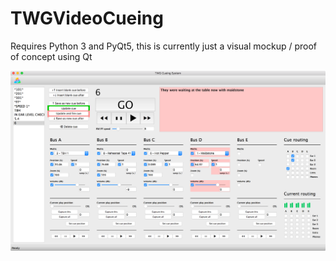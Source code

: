 # TWGVideoCueing

Requires Python 3 and PyQt5, this is currently just a visual mockup / proof of concept using Qt

![screenshot](screenshots/cueingpoc2.png)
